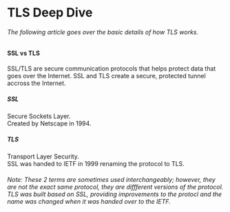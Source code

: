 # TLS Deep Dive

###### The following article goes over the basic details of how TLS works.

#### SSL vs TLS

SSL/TLS are secure communication protocols that helps protect data that goes over the Internet. SSL and TLS create a secure, protected tunnel accross the Internet.

##### SSL

Secure Sockets Layer.  
Created by Netscape in 1994.

##### TLS

Transport Layer Security.  
SSL was handed to IETF in 1999 renaming the protocol to TLS.  

###### Note: These 2 terms are sometimes used interchangeably; however, they are not the exact same protocol, they are diffferent versions of the protocol. TLS was built based on SSL, providing improvements to the protocl and the name was changed when it was handed over to the IETF.